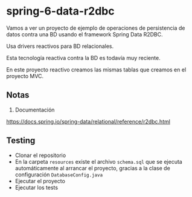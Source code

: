 # spring-6-data-r2dbc

Vamos a ver un proyecto de ejemplo de operaciones de persistencia de datos contra una BD usando el framework Spring Data R2DBC.
    
Usa drivers reactivos para BD relacionales.

Esta tecnología reactiva contra la BD es todavía muy reciente.

En este proyecto reactivo creamos las mismas tablas que creamos en el proyecto MVC.

## Notas

1. Documentación

https://docs.spring.io/spring-data/relational/reference/r2dbc.html

## Testing

- Clonar el repositorio
- En la carpeta `resources` existe el archivo `schema.sql` que se ejecuta automáticamente al arrancar el proyecto, gracias a la clase de configuración `DatabaseConfig.java`
- Ejecutar el proyecto
- Ejecutar los tests